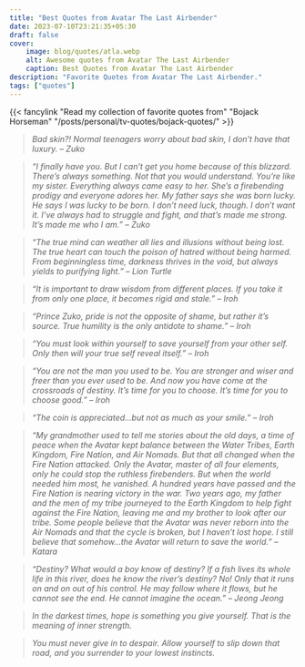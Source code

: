 ```yaml
---
title: "Best Quotes from Avatar The Last Airbender"
date: 2023-07-10T23:21:35+05:30
draft: false
cover: 
    image: blog/quotes/atla.webp
    alt: Awesome quotes from Avatar The Last Airbender
    caption: Best Quotes from Avatar The Last Airbender
description: "Favorite Quotes from Avatar The Last Airbender."
tags: ["quotes"] 
---
```


{{< fancylink "Read my collection of favorite quotes from" "Bojack Horseman" "/posts/personal/tv-quotes/bojack-quotes/" >}}

>*Bad skin?! Normal teenagers worry about bad skin, I don’t have that luxury. – Zuko*

>*“I finally have you. But I can’t get you home because of this blizzard. There’s always something. Not that you would understand. You’re like my sister. Everything always came easy to her. She’s a firebending prodigy and everyone adores her. My father says she was born lucky. He says I was lucky to be born. I don’t need luck, though. I don’t want it. I’ve always had to struggle and fight, and that’s made me strong. It’s made me who I am.” – Zuko*

>*“The true mind can weather all lies and illusions without being lost. The true heart can touch the poison of hatred without being harmed. From beginningless time, darkness thrives in the void, but always yields to purifying light.” – Lion Turtle*

>*“It is important to draw wisdom from different places. If you take it from only one place, it becomes rigid and stale.” – Iroh*

>*“Prince Zuko, pride is not the opposite of shame, but rather it’s source. True humility is the only antidote to shame.” – Iroh*

>*“You must look within yourself to save yourself from your other self. Only then will your true self reveal itself.” – Iroh*

>*“You are not the man you used to be. You are stronger and wiser and freer than you ever used to be. And now you have come at the crossroads of destiny. It’s time for you to choose. It’s time for you to choose good.” – Iroh*

>*“The coin is appreciated…but not as much as your smile.” – Iroh*

>*“My grandmother used to tell me stories about the old days, a time of peace when the Avatar kept balance between the Water Tribes, Earth Kingdom, Fire Nation, and Air Nomads. But that all changed when the Fire Nation attacked. Only the Avatar, master of all four elements, only he could stop the ruthless firebenders. But when the world needed him most, he vanished. A hundred years have passed and the Fire Nation is nearing victory in the war. Two years ago, my father and the men of my tribe journeyed to the Earth Kingdom to help fight against the Fire Nation, leaving me and my brother to look after our tribe. Some people believe that the Avatar was never reborn into the Air Nomads and that the cycle is broken, but I haven’t lost hope. I still believe that somehow…the Avatar will return to save the world.” – Katara*

>*“Destiny? What would a boy know of destiny? If a fish lives its whole life in this river, does he know the river’s destiny? No! Only that it runs on and on out of his control. He may follow where it flows, but he cannot see the end. He cannot imagine the ocean.” – Jeong Jeong*

>*In the darkest times, hope is something you give yourself. That is the meaning of inner strength.*

>*You must never give in to despair. Allow yourself to slip down that road, and you surrender to your lowest instincts.*

